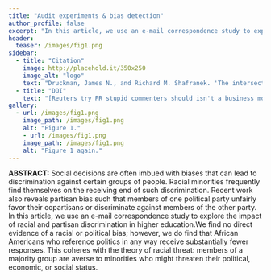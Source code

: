 ```yaml
---
title: "Audit experiments & bias detection"
author_profile: false
excerpt: "In this article, we use an e-mail correspondence study to explore the impact of racial and partisan discrimination in higher education."
header:
  teaser: /images/fig1.png
sidebar:
  - title: "Citation"
    image: http://placehold.it/350x250
    image_alt: "logo"
    text: "Druckman, James N., and Richard M. Shafranek. 'The intersection of racial and partisan discrimination: Evidence from a correspondence study of four-year colleges.' The Journal of Politics 82, no. 4 (2020): 1602-1606."
  - title: "DOI"
    text: "[Reuters try PR stupid commenters should isn't a business model](https://doi.org/10.1086/708776)"
gallery:
  - url: /images/fig1.png
    image_path: /images/fig1.png
    alt: "Figure 1."
    - url: /images/fig1.png
    image_path: /images/fig1.png
    alt: "Figure 1 again."
---
```


**ABSTRACT:** Social decisions are often imbued with biases that can lead to discrimination against certain groups of people. Racial minorities frequently find themselves on the receiving end of such discrimination. Recent work also reveals partisan bias such that members of one political party unfairly favor their copartisans or discriminate against members of the other party. In this article, we use an e-mail correspondence study to explore the impact of racial and partisan discrimination in higher education.We find no direct evidence of a racial or political bias; however, we do find that African Americans who reference politics in any way receive substantially fewer responses. This coheres with the theory of racial threat: members of a majority group are averse to minorities who might threaten their political, economic, or social status.
